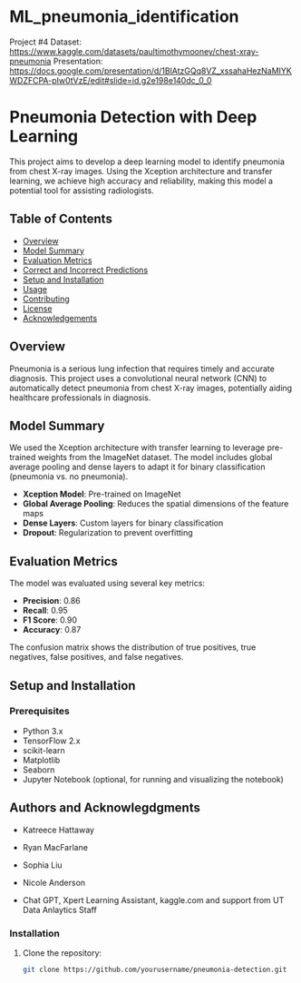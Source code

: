 # ML_pneumonia_identification
Project #4
Dataset: https://www.kaggle.com/datasets/paultimothymooney/chest-xray-pneumonia
Presentation: https://docs.google.com/presentation/d/1BlAtzGQq8VZ_xssahaHezNaMIYKWDZFCPA-pIw0tVzE/edit#slide=id.g2e198e140dc_0_0

# Pneumonia Detection with Deep Learning

This project aims to develop a deep learning model to identify pneumonia from chest X-ray images. Using the Xception architecture and transfer learning, we achieve high accuracy and reliability, making this model a potential tool for assisting radiologists.

## Table of Contents
- [Overview](#overview)
- [Model Summary](#model-summary)
- [Evaluation Metrics](#evaluation-metrics)
- [Correct and Incorrect Predictions](#correct-and-incorrect-predictions)
- [Setup and Installation](#setup-and-installation)
- [Usage](#usage)
- [Contributing](#contributing)
- [License](#license)
- [Acknowledgements](#acknowledgements)

## Overview

Pneumonia is a serious lung infection that requires timely and accurate diagnosis. This project uses a convolutional neural network (CNN) to automatically detect pneumonia from chest X-ray images, potentially aiding healthcare professionals in diagnosis.

## Model Summary

We used the Xception architecture with transfer learning to leverage pre-trained weights from the ImageNet dataset. The model includes global average pooling and dense layers to adapt it for binary classification (pneumonia vs. no pneumonia).

- **Xception Model**: Pre-trained on ImageNet
- **Global Average Pooling**: Reduces the spatial dimensions of the feature maps
- **Dense Layers**: Custom layers for binary classification
- **Dropout**: Regularization to prevent overfitting

## Evaluation Metrics

The model was evaluated using several key metrics:
- **Precision**: 0.86
- **Recall**: 0.95
- **F1 Score**: 0.90
- **Accuracy**: 0.87

The confusion matrix shows the distribution of true positives, true negatives, false positives, and false negatives.

## Setup and Installation
### Prerequisites

- Python 3.x
- TensorFlow 2.x
- scikit-learn
- Matplotlib
- Seaborn
- Jupyter Notebook (optional, for running and visualizing the notebook)

## Authors and Acknowlegdgments
 - Katreece Hattaway
 - Ryan MacFarlane
 - Sophia Liu
 - Nicole Anderson

 - Chat GPT, Xpert Learning Assistant, kaggle.com and support from UT Data Anlaytics Staff

### Installation

1. Clone the repository:
   ```sh
   git clone https://github.com/yourusername/pneumonia-detection.git
